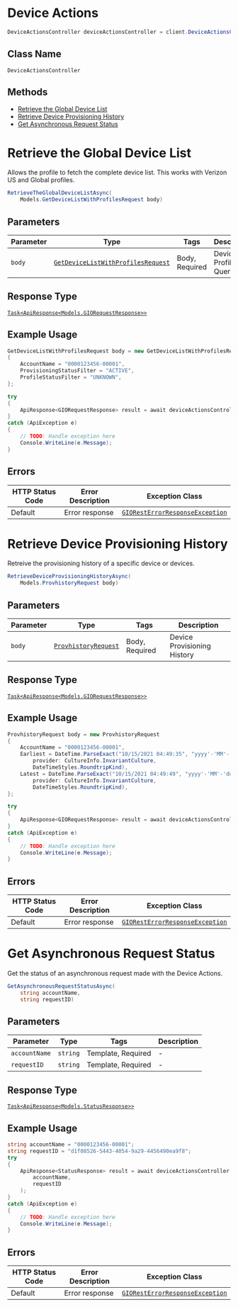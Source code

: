 # Device Actions

```csharp
DeviceActionsController deviceActionsController = client.DeviceActionsController;
```

## Class Name

`DeviceActionsController`

## Methods

* [Retrieve the Global Device List](../../doc/controllers/device-actions.md#retrieve-the-global-device-list)
* [Retrieve Device Provisioning History](../../doc/controllers/device-actions.md#retrieve-device-provisioning-history)
* [Get Asynchronous Request Status](../../doc/controllers/device-actions.md#get-asynchronous-request-status)


# Retrieve the Global Device List

Allows the profile to fetch the complete device list. This works with Verizon US and Global profiles.

```csharp
RetrieveTheGlobalDeviceListAsync(
    Models.GetDeviceListWithProfilesRequest body)
```

## Parameters

| Parameter | Type | Tags | Description |
|  --- | --- | --- | --- |
| `body` | [`GetDeviceListWithProfilesRequest`](../../doc/models/get-device-list-with-profiles-request.md) | Body, Required | Device Profile Query |

## Response Type

[`Task<ApiResponse<Models.GIORequestResponse>>`](../../doc/models/gio-request-response.md)

## Example Usage

```csharp
GetDeviceListWithProfilesRequest body = new GetDeviceListWithProfilesRequest
{
    AccountName = "0000123456-00001",
    ProvisioningStatusFilter = "ACTIVE",
    ProfileStatusFilter = "UNKNOWN",
};

try
{
    ApiResponse<GIORequestResponse> result = await deviceActionsController.RetrieveTheGlobalDeviceListAsync(body);
}
catch (ApiException e)
{
    // TODO: Handle exception here
    Console.WriteLine(e.Message);
}
```

## Errors

| HTTP Status Code | Error Description | Exception Class |
|  --- | --- | --- |
| Default | Error response | [`GIORestErrorResponseException`](../../doc/models/gio-rest-error-response-exception.md) |


# Retrieve Device Provisioning History

Retreive the provisioning history of a specific device or devices.

```csharp
RetrieveDeviceProvisioningHistoryAsync(
    Models.ProvhistoryRequest body)
```

## Parameters

| Parameter | Type | Tags | Description |
|  --- | --- | --- | --- |
| `body` | [`ProvhistoryRequest`](../../doc/models/provhistory-request.md) | Body, Required | Device Provisioning History |

## Response Type

[`Task<ApiResponse<Models.GIORequestResponse>>`](../../doc/models/gio-request-response.md)

## Example Usage

```csharp
ProvhistoryRequest body = new ProvhistoryRequest
{
    AccountName = "0000123456-00001",
    Earliest = DateTime.ParseExact("10/15/2021 04:49:35", "yyyy'-'MM'-'dd'T'HH':'mm':'ss.FFFFFFFK",
        provider: CultureInfo.InvariantCulture,
        DateTimeStyles.RoundtripKind),
    Latest = DateTime.ParseExact("10/15/2021 04:49:49", "yyyy'-'MM'-'dd'T'HH':'mm':'ss.FFFFFFFK",
        provider: CultureInfo.InvariantCulture,
        DateTimeStyles.RoundtripKind),
};

try
{
    ApiResponse<GIORequestResponse> result = await deviceActionsController.RetrieveDeviceProvisioningHistoryAsync(body);
}
catch (ApiException e)
{
    // TODO: Handle exception here
    Console.WriteLine(e.Message);
}
```

## Errors

| HTTP Status Code | Error Description | Exception Class |
|  --- | --- | --- |
| Default | Error response | [`GIORestErrorResponseException`](../../doc/models/gio-rest-error-response-exception.md) |


# Get Asynchronous Request Status

Get the status of an asynchronous request made with the Device Actions.

```csharp
GetAsynchronousRequestStatusAsync(
    string accountName,
    string requestID)
```

## Parameters

| Parameter | Type | Tags | Description |
|  --- | --- | --- | --- |
| `accountName` | `string` | Template, Required | - |
| `requestID` | `string` | Template, Required | - |

## Response Type

[`Task<ApiResponse<Models.StatusResponse>>`](../../doc/models/status-response.md)

## Example Usage

```csharp
string accountName = "0000123456-00001";
string requestID = "d1f08526-5443-4054-9a29-4456490ea9f8";
try
{
    ApiResponse<StatusResponse> result = await deviceActionsController.GetAsynchronousRequestStatusAsync(
        accountName,
        requestID
    );
}
catch (ApiException e)
{
    // TODO: Handle exception here
    Console.WriteLine(e.Message);
}
```

## Errors

| HTTP Status Code | Error Description | Exception Class |
|  --- | --- | --- |
| Default | Error response | [`GIORestErrorResponseException`](../../doc/models/gio-rest-error-response-exception.md) |

